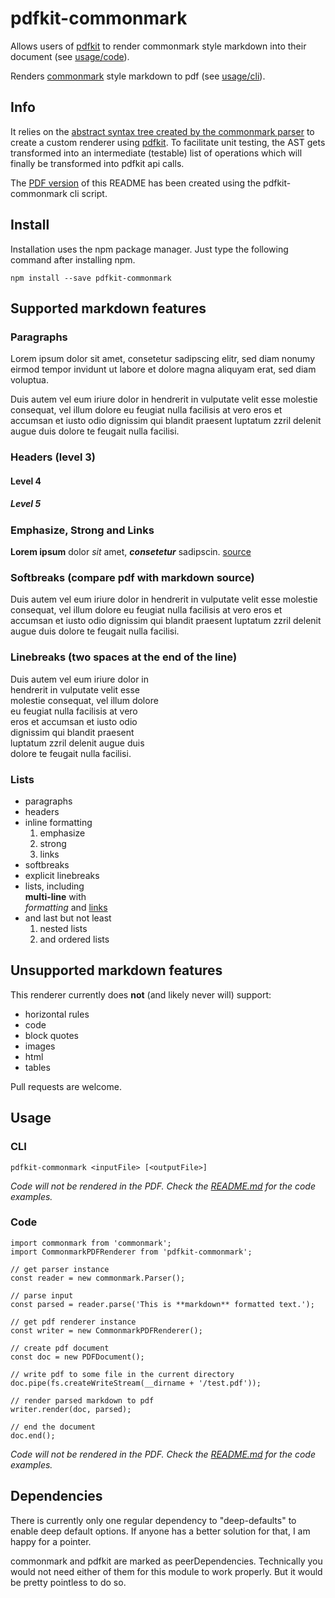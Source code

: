 # pdfkit-commonmark

Allows users of
[pdfkit](https://github.com/devongovett/pdfkit)
to render commonmark style markdown into 
their document (see [usage/code](#code)). 

Renders [commonmark](https://github.com/commonmark) 
style markdown to pdf (see [usage/cli](#cli)). 

## Info

It relies on the [abstract
syntax tree created by the commonmark parser](https://github.com/commonmark/commonmark.js#usage) 
to create a custom renderer using 
[pdfkit](http://pdfkit.org/docs/text.html).
To facilitate unit testing, the AST gets 
transformed into an intermediate (testable) 
list of operations which will finally be 
transformed into pdfkit api calls.

The [PDF version](README.pdf) of this README has been 
created using the pdfkit-commonmark cli script.

## Install

Installation uses the npm package manager. Just type the 
following command after installing npm.

    npm install --save pdfkit-commonmark

## Supported markdown features

### Paragraphs

Lorem ipsum dolor sit amet, consetetur sadipscing elitr, sed diam nonumy eirmod tempor invidunt ut labore et dolore magna aliquyam erat, sed diam voluptua. 

Duis autem vel eum iriure dolor in hendrerit in vulputate velit esse molestie consequat, vel illum dolore eu feugiat nulla facilisis at vero eros et accumsan et iusto odio dignissim qui blandit praesent luptatum zzril delenit augue duis dolore te feugait nulla facilisi. 

### Headers (level 3)

#### Level 4

##### Level 5

### Emphasize, Strong and Links

__Lorem ipsum__ dolor _sit_ amet, __*consetetur*__ sadipscin. [source](http://www.loremipsum.de/) 

### Softbreaks (compare pdf with markdown source)

Duis autem vel eum iriure dolor in 
hendrerit in vulputate velit esse 
molestie consequat, vel illum dolore 
eu feugiat nulla facilisis at vero
eros et accumsan et iusto odio 
dignissim qui blandit praesent 
luptatum zzril delenit augue duis 
dolore te feugait nulla facilisi.

### Linebreaks (two spaces at the end of the line)

Duis autem vel eum iriure dolor in  
hendrerit in vulputate velit esse  
molestie consequat, vel illum dolore  
eu feugiat nulla facilisis at vero  
eros et accumsan et iusto odio  
dignissim qui blandit praesent  
luptatum zzril delenit augue duis  
dolore te feugait nulla facilisi.

### Lists

- paragraphs
- headers
- inline formatting
   1. emphasize
   2. strong
   3. links
- softbreaks
- explicit linebreaks
- lists, including  
  __multi-line__ with    
  *formatting* and [links](http://www.example.com)
- and last but not least
   1. nested lists
   2. and ordered lists

## Unsupported markdown features

This renderer currently does __not__ (and likely never will) support:

- horizontal rules
- code
- block quotes
- images
- html
- tables

Pull requests are welcome.

## Usage

### CLI

    pdfkit-commonmark <inputFile> [<outputFile>]

_Code will not be rendered in the PDF. Check the 
[README.md](https://github.com/maiers/pdfkit-commonmark/blob/master/README.md) 
for the code examples._
    
### Code

    import commonmark from 'commonmark';
    import CommonmarkPDFRenderer from 'pdfkit-commonmark';
    
    // get parser instance
    const reader = new commonmark.Parser();
    
    // parse input
    const parsed = reader.parse('This is **markdown** formatted text.');
    
    // get pdf renderer instance
    const writer = new CommonmarkPDFRenderer();
    
    // create pdf document
    const doc = new PDFDocument();
    
    // write pdf to some file in the current directory
    doc.pipe(fs.createWriteStream(__dirname + '/test.pdf'));
    
    // render parsed markdown to pdf
    writer.render(doc, parsed);
    
    // end the document
    doc.end();
    
_Code will not be rendered in the PDF. Check the 
[README.md](https://github.com/maiers/pdfkit-commonmark/blob/master/README.md) 
for the code examples._

## Dependencies

There is currently only one regular dependency to "deep-defaults" 
to enable deep default options. If anyone has a better solution
for that, I am happy for a pointer.

commonmark and pdfkit are marked as peerDependencies. Technically 
you would not need either of them for this module to work 
properly. But it would be pretty pointless to do so.
